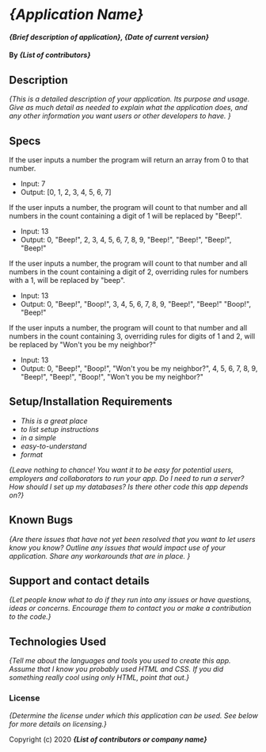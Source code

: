 # _{Application Name}_

#### _{Brief description of application}, {Date of current version}_

#### By _**{List of contributors}**_

## Description

_{This is a detailed description of your application. Its purpose and usage.  Give as much detail as needed to explain what the application does, and any other information you want users or other developers to have. }_

## Specs

<!-- If the user inputs a numeric value, the program will display "boop" alert.
* Input: 3
* Output: alert "3"

If the user puts in a non-numeric value, the program will display alert asking for a number.
* Input: cat
* Output: alert "Please enter a numeric value."

If the user inputs a number 1-3, the program will recognize those numbers and display a different alert for each.
* Input: 3
* Output: alert "NEIGHBOR" -->

If the user inputs a number the program will return an array from 0 to that number.
* Input: 7
* Output: [0, 1, 2, 3, 4, 5, 6, 7]

If the user inputs a number, the program will count to that number and all numbers in the count containing a digit of 1 will be replaced by "Beep!".
* Input: 13
* Output: 0, "Beep!", 2, 3, 4, 5, 6, 7, 8, 9, "Beep!", "Beep!", "Beep!", "Beep!"

If the user inputs a number, the program will count to that number and all numbers in the count containing a digit of 2, overriding rules for numbers with a 1, will be replaced by "beep".
* Input: 13
* Output: 0, "Beep!", "Boop!", 3, 4, 5, 6, 7, 8, 9, "Beep!", "Beep!" "Boop!", "Beep!"

If the user inputs a number, the program will count to that number and all numbers in the count containing 3, overriding rules for digits of 1 and 2, will be replaced by "Won't you be my neighbor?"
* Input: 13
* Output: 0, "Beep!", "Boop!", "Won't you be my neighbor?", 4, 5, 6, 7, 8, 9, "Beep!", "Beep!", "Boop!", "Won't you be my neighbor?"

## Setup/Installation Requirements

* _This is a great place_
* _to list setup instructions_
* _in a simple_
* _easy-to-understand_
* _format_

_{Leave nothing to chance! You want it to be easy for potential users, employers and collaborators to run your app. Do I need to run a server? How should I set up my databases? Is there other code this app depends on?}_

## Known Bugs

_{Are there issues that have not yet been resolved that you want to let users know you know?  Outline any issues that would impact use of your application.  Share any workarounds that are in place. }_

## Support and contact details

_{Let people know what to do if they run into any issues or have questions, ideas or concerns.  Encourage them to contact you or make a contribution to the code.}_

## Technologies Used

_{Tell me about the languages and tools you used to create this app. Assume that I know you probably used HTML and CSS. If you did something really cool using only HTML, point that out.}_

### License

*{Determine the license under which this application can be used.  See below for more details on licensing.}*

Copyright (c) 2020 **_{List of contributors or company name}_**
